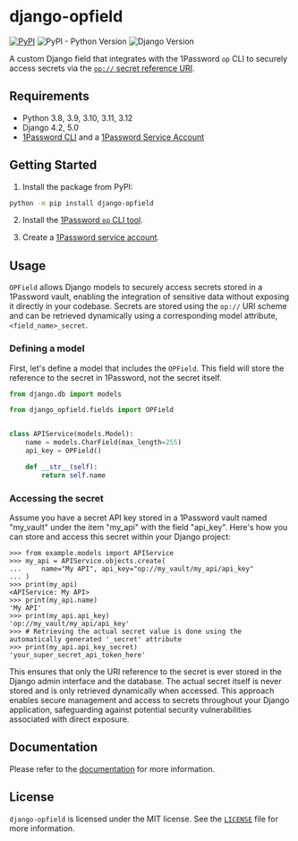 # django-opfield

[![PyPI](https://img.shields.io/pypi/v/django-opfield)](https://pypi.org/project/django-opfield/)
![PyPI - Python Version](https://img.shields.io/pypi/pyversions/django-opfield)
![Django Version](https://img.shields.io/badge/django-4.2%20%7C%205.0-%2344B78B?labelColor=%23092E20)
<!-- https://shields.io/badges -->
<!-- django-4.2 | 5.0-#44B78B -->
<!-- labelColor=%23092E20 -->

A custom Django field that integrates with the 1Password `op` CLI to securely access secrets via the [`op://` secret reference URI](https://developer.1password.com/docs/cli/secret-references/).

## Requirements

- Python 3.8, 3.9, 3.10, 3.11, 3.12
- Django 4.2, 5.0
- [1Password CLI](https://developer.1password.com/docs/cli) and a [1Password Service Account](https://developer.1password.com/docs/service-accounts/)

## Getting Started

1. Install the package from PyPI:

```bash
python -m pip install django-opfield
```

2. Install the [1Password `op` CLI tool](https://developer.1password.com/docs/cli/get-started).

3. Create a [1Password service account](https://developer.1password.com/docs/service-accounts/get-started).

## Usage

`OPField` allows Django models to securely access secrets stored in a 1Password vault, enabling the integration of sensitive data without exposing it directly in your codebase. Secrets are stored using the `op://` URI scheme and can be retrieved dynamically using a corresponding model attribute, `<field_name>_secret`.

### Defining a model

First, let's define a model that includes the `OPField`. This field will store the reference to the secret in 1Password, not the secret itself.

```python
from django.db import models

from django_opfield.fields import OPField


class APIService(models.Model):
    name = models.CharField(max_length=255)
    api_key = OPField()

    def __str__(self):
        return self.name
```

### Accessing the secret

Assume you have a secret API key stored in a 1Password vault named "my_vault" under the item "my_api" with the field "api_key". Here's how you can store and access this secret within your Django project:

```pycon
>>> from example.models import APIService
>>> my_api = APIService.objects.create(
...     name="My API", api_key="op://my_vault/my_api/api_key"
... )
>>> print(my_api)
<APIService: My API>
>>> print(my_api.name)
'My API'
>>> print(my_api.api_key)
'op://my_vault/my_api/api_key'
>>> # Retrieving the actual secret value is done using the automatically generated '_secret' attribute
>>> print(my_api.api_key_secret)
'your_super_secret_api_token_here'
```

This ensures that only the URI reference to the secret is ever stored in the Django admin interface and the database. The actual secret itself is never stored and is only retrieved dynamically when accessed. This approach enables secure management and access to secrets throughout your Django application, safeguarding against potential security vulnerabilities associated with direct exposure.

## Documentation

Please refer to the [documentation](https://django-opfield.westervelt.dev/) for more information.

## License

`django-opfield` is licensed under the MIT license. See the [`LICENSE`](LICENSE) file for more information.
